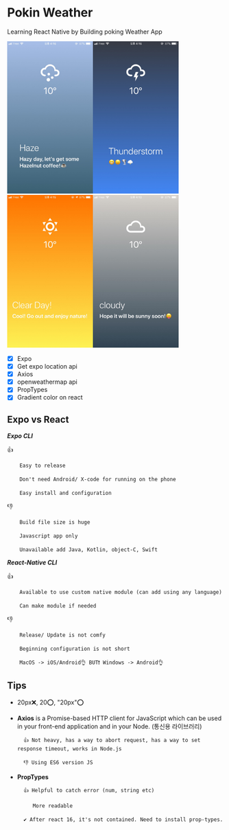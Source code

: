 # Pokin Weather

Learning React Native by Building poking Weather App

<img src="https://github.com/HUIWON-RHO/pokin-weather/blob/master/images/weather1.jpg" width ="200"><img src="https://github.com/HUIWON-RHO/pokin-weather/blob/master/images/weather2.jpg" width ="200"><img src="https://github.com/HUIWON-RHO/pokin-weather/blob/master/images/weather3.jpg" width ="200"><img src="https://github.com/HUIWON-RHO/pokin-weather/blob/master/images/weather4.jpg" width ="200">

- [x] Expo
- [x] Get expo location api
- [x] Axios
- [x] openweathermap api
- [x] PropTypes
- [x] Gradient color on react

## Expo vs React

**_Expo CLI_**

👍

        Easy to release

        Don't need Android/ X-code for running on the phone

        Easy install and configuration

👎

        Build file size is huge

        Javascript app only

        Unavailable add Java, Kotlin, object-C, Swift

**_React-Native CLI_**

👍

        Available to use custom native module (can add using any language)

        Can make module if needed

👎

        Release/ Update is not comfy

        Beginning configuration is not short

        MacOS -> iOS/Android👌 BUT❗ Windows -> Android👌

## Tips

- 20px❌, 20⭕, "20px"⭕

- **Axios** is a Promise-based HTTP client for JavaScript which can be used in your front-end application and in your Node. (통신용 라이브러리)

        👍 Not heavy, has a way to abort request, has a way to set response timeout, works in Node.js

        👎 Using ES6 version JS

- **PropTypes**

        👍 Helpful to catch error (num, string etc)

           More readable

        ✔ After react 16, it's not contained. Need to install prop-types.
